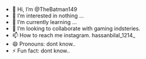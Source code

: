 - 👋 Hi, I’m @TheBatman149
- 👀 I’m interested in nothing ...
- 🌱 I’m currently learning ...
- 💞️ I’m looking to collaborate with gaming indsteries.
- 📫 How to reach me instagram. hassanbilal_1214_
- 😄 Pronouns: dont know..
- ⚡ Fun fact: dont know..

<!---
TheBatman149/TheBatman149 is a ✨ special ✨ repository because its `README.md` (this file) appears on your GitHub profile.
You can click the Preview link to take a look at your changes.
--->
